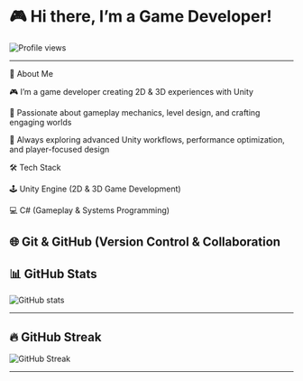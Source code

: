 # 🎮 Hi there, I’m a Game Developer!

![Profile views](https://komarev.com/ghpvc/?username=fenerbahce17&color=blue)

---

👾 About Me

🎮 I’m a game developer creating 2D & 3D experiences with Unity

🧩 Passionate about gameplay mechanics, level design, and crafting engaging worlds

🚀 Always exploring advanced Unity workflows, performance optimization, and player-focused design

🛠️ Tech Stack

🕹️ Unity Engine (2D & 3D Game Development)

💻 C# (Gameplay & Systems Programming)

🌐 Git & GitHub (Version Control & Collaboration
---

## 📊 GitHub Stats
![GitHub stats](https://github-readme-stats.vercel.app/api?username=fenerbahce17&show_icons=true&theme=tokyonight)

---

## 🔥 GitHub Streak
![GitHub Streak](https://github-readme-streak-stats.herokuapp.com/?user=fenerbahce17&theme=tokyonight)

---
